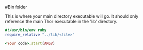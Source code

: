 #Bin folder 

This is where your main directory executable will go. It should only reference
the main Thor executable in the 'lib' directory.

```ruby
#!/usr/bin/env ruby
require_relative "../lib/<file>"

<Your code>.start(ARGV)
```

